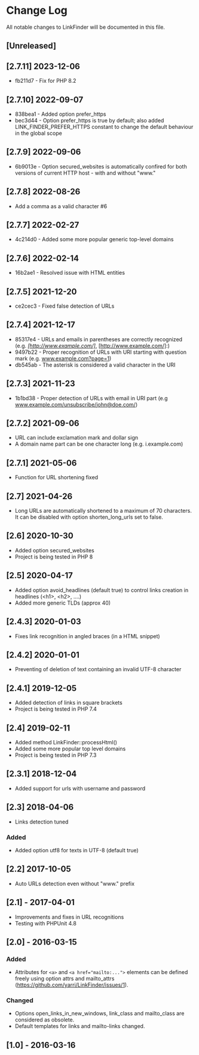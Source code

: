 # Change Log
All notable changes to LinkFinder will be documented in this file.

## [Unreleased]

## [2.7.11] 2023-12-06

* fb211d7 - Fix for PHP 8.2

## [2.7.10] 2022-09-07

* 838bea1 - Added option prefer_https
* bec3d44 - Option prefer_https is true by default; also added LINK_FINDER_PREFER_HTTPS constant to change the default behaviour in the global scope

## [2.7.9] 2022-09-06

* 6b9013e - Option secured_websites is automatically confired for both versions of current HTTP host - with and without "www."

## [2.7.8] 2022-08-26

* Add a comma as a valid character #6

## [2.7.7] 2022-02-27

* 4c214d0 - Added some more popular generic top-level domains

## [2.7.6] 2022-02-14

* 16b2ae1 - Resolved issue with HTML entities

## [2.7.5] 2021-12-20

* ce2cec3 - Fixed false detection of URLs

## [2.7.4] 2021-12-17

* 85317e4 - URLs and emails in parentheses are correctly recognized (e.g. _[http://www.example.com/]_, [http://www.example.com/]:)
* 9497b22 - Proper recognition of URLs with URI starting with question mark (e.g. www.example.com?page=1)
* db545ab - The asterisk is considered a valid character in the URI

## [2.7.3] 2021-11-23
* 1b1bd38 - Proper detection of URLs with email in URI part (e.g www.example.com/unsubscribe/john@doe.com/)

## [2.7.2] 2021-09-06
* URL can include exclamation mark and dollar sign
* A domain name part can be one character long (e.g. i.example.com)

## [2.7.1] 2021-05-06
* Function for URL shortening fixed

## [2.7] 2021-04-26
* Long URLs are automatically shortened to a maximum of 70 characters. It can be disabled with option shorten_long_urls set to false.

## [2.6] 2020-10-30
* Added option secured_websites
* Project is being tested in PHP 8

## [2.5] 2020-04-17
* Added option avoid_headlines (default true) to control links creation in headlines (&lt;h1&gt;, &lt;h2&gt;, ....)
* Added more generic TLDs (approx 40)

## [2.4.3] 2020-01-03
* Fixes link recognition in angled braces (in a HTML snippet)

## [2.4.2] 2020-01-01
* Preventing of deletion of text containing an invalid UTF-8 character

## [2.4.1] 2019-12-05
* Added detection of links in square brackets
* Project is being tested in PHP 7.4

## [2.4] 2019-02-11
* Added method LinkFinder::processHtml()
* Added some more popular top level domains
* Project is being tested in PHP 7.3

## [2.3.1] 2018-12-04
* Added support for urls with username and password

## [2.3] 2018-04-06
* Links detection tuned

### Added
* Added option utf8 for texts in UTF-8 (default true)

## [2.2] 2017-10-05
* Auto URLs detection even without "www." prefix

## [2.1] - 2017-04-01
* Improvements and fixes in URL recognitions
* Testing with PHPUnit 4.8

## [2.0] - 2016-03-15
### Added
* Attributes for ```<a>``` and ```<a href="mailto:...">``` elements can be defined freely using option attrs and mailto_attrs (https://github.com/yarri/LinkFinder/issues/1).

### Changed
* Options open_links_in_new_windows, link_class and mailto_class are considered as obsolete.
* Default templates for links and mailto-links changed.

## [1.0] - 2016-03-16
